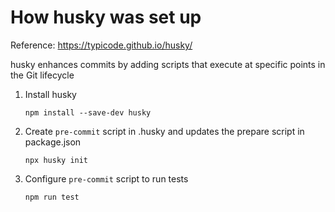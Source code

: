 # How husky was set up

Reference: https://typicode.github.io/husky/

husky enhances commits by adding scripts that execute at specific points in the Git lifecycle

1. Install husky

   ```
   npm install --save-dev husky
   ```

2. Create `pre-commit` script in .husky and updates the prepare script in package.json

   ```
   npx husky init
   ```

3. Configure `pre-commit` script to run tests

   ```
   npm run test
   ```
